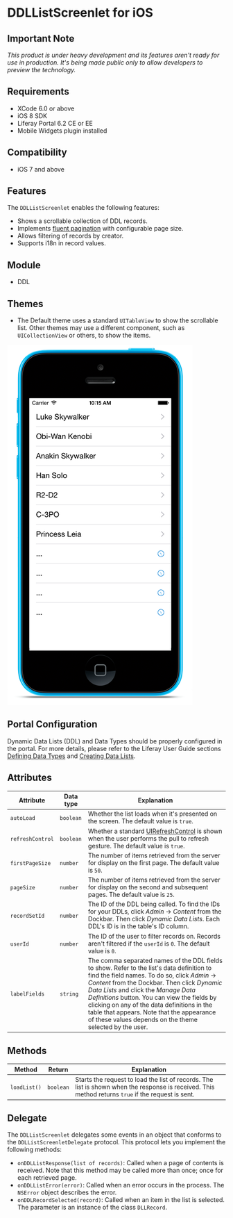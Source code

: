 # DDLListScreenlet for iOS

## Important Note

*This product is under heavy development and its features aren't ready for use in production. It's being made public only to allow developers to preview the technology.*

## Requirements

- XCode 6.0 or above
- iOS 8 SDK
- Liferay Portal 6.2 CE or EE
- Mobile Widgets plugin installed

## Compatibility

- iOS 7 and above

## Features

The `DDLListScreenlet` enables the following features:

- Shows a scrollable collection of DDL records.
- Implements [fluent pagination](http://www.iosnomad.com/blog/2014/4/21/fluent-pagination) with configurable page size.
- Allows filtering of records by creator.
- Supports i18n in record values.

## Module

- DDL

## Themes

- The Default theme uses a standard `UITableView` to show the scrollable list. Other themes may use a different component, such as `UICollectionView` or others, to show the items.

![The DDLList screenlet using the Default theme.](Images/ddllist.png)

## Portal Configuration

Dynamic Data Lists (DDL) and Data Types should be properly configured in the portal. For more details, please refer to the Liferay User Guide sections [Defining Data Types](https://dev.liferay.com/discover/portal/-/knowledge_base/6-2/building-a-list-platform-in-liferay-and-defining-data-) and [Creating Data Lists](https://dev.liferay.com/discover/portal/-/knowledge_base/6-2/creating-data-lists).

## Attributes

| Attribute | Data type | Explanation |
|-----------|-----------|-------------| 
| `autoLoad` | `boolean` | Whether the list loads when it's presented on the screen. The default value is `true`. |
| `refreshControl` | `boolean` | Whether a standard [UIRefreshControl](https://developer.apple.com/library/ios/documentation/UIKit/Reference/UIRefreshControl_class/) is shown when the user performs the pull to refresh gesture. The default value is `true`. |
| `firstPageSize` | `number` | The number of items retrieved from the server for display on the first page. The default value is `50`. |
| `pageSize` | `number` | The number of items retrieved from the server for display on the second and subsequent pages. The default value is `25`. |
| `recordSetId` | `number` | The ID of the DDL being called. To find the IDs for your DDLs, click *Admin* &rarr; *Content* from the Dockbar. Then click *Dynamic Data Lists*. Each DDL's ID is in the table's ID column. |
| `userId` | `number` | The ID of the user to filter records on. Records aren't filtered if the `userId` is `0`. The default value is `0`. |
| `labelFields` | `string` | The comma separated names of the DDL fields to show. Refer to the list's data definition to find the field names. To do so, click *Admin* &rarr; *Content* from the Dockbar. Then click *Dynamic Data Lists* and click the *Manage Data Definitions* button. You can view the fields by clicking on any of the data definitions in the table that appears. Note that the appearance of these values depends on the theme selected by the user. |

## Methods

| Method | Return | Explanation |
|-----------|-----------|-------------| 
|  `loadList()` | `boolean` | Starts the request to load the list of records. The list is shown when the response is received. This method returns `true` if the request is sent. |

## Delegate

The `DDLListScreenlet` delegates some events in an object that conforms to the `DDLListScreenletDelegate` protocol. This protocol lets you implement the following methods:

- `onDDLListResponse(list of records)`: Called when a page of contents is received. Note that this method may be called more than once; once for each retrieved page.
- `onDDLListError(error)`: Called when an error occurs in the process. The `NSError` object describes the error.
- `onDDLRecordSelected(record)`: Called when an item in the list is selected. The parameter is an instance of the class `DLLRecord`.

